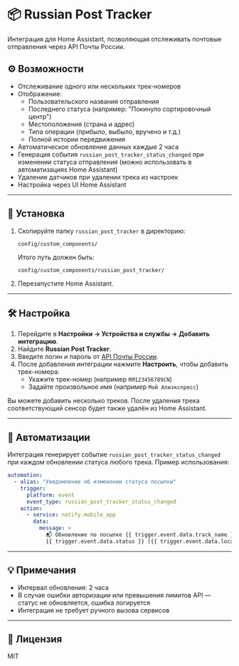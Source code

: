 # 📦 Russian Post Tracker

Интеграция для Home Assistant, позволяющая отслеживать почтовые отправления через API Почты России.

## ⚙️ Возможности

- Отслеживание одного или нескольких трек-номеров
- Отображение:
  - Пользовательского названия отправления
  - Последнего статуса (например: "Покинуло сортировочный центр")
  - Местоположения (страна и адрес)
  - Типа операции (прибыло, выбыло, вручено и т.д.)
  - Полной истории передвижения
- Автоматическое обновление данных каждые 2 часа
- Генерация события `russian_post_tracker_status_changed` при изменении статуса отправления (можно использовать в автоматизациях Home Assistant)
- Удаление датчиков при удалении трека из настроек
- Настройка через UI Home Assistant

---

## 🧩 Установка

1. Скопируйте папку `russian_post_tracker` в директорию:
   ```
   config/custom_components/
   ```
   Итого путь должен быть:
   ```
   config/custom_components/russian_post_tracker/
   ```

2. Перезапустите Home Assistant.

---

## 🛠️ Настройка

1. Перейдите в **Настройки → Устройства и службы → Добавить интеграцию**.
2. Найдите **Russian Post Tracker**.
3. Введите логин и пароль от [API Почты России](https://tracking.pochta.ru/specification).
4. После добавления интеграции нажмите **Настроить**, чтобы добавить трек-номера:
   - Укажите трек-номер (например `RM123456789CN`)
   - Задайте произвольное имя (например `Мой Алиэкспресс`)

Вы можете добавить несколько треков. После удаления трека соответствующий сенсор будет также удалён из Home Assistant.

---

## 🔔 Автоматизации

Интеграция генерирует событие `russian_post_tracker_status_changed` при каждом обновлении статуса любого трека. Пример использования:

```yaml
automation:
  - alias: "Уведомление об изменении статуса посылки"
    trigger:
      platform: event
      event_type: russian_post_tracker_status_changed
    action:
      - service: notify.mobile_app
        data:
          message: >
            📬 Обновление по посылке {{ trigger.event.data.track_name }}:
            {{ trigger.event.data.status }} ({{ trigger.event.data.location }})
```

---

## 💡 Примечания

- Интервал обновления: 2 часа
- В случае ошибки авторизации или превышения лимитов API — статус не обновляется, ошибка логируется
- Интеграция не требует ручного вызова сервисов

---

## 📄 Лицензия

MIT
